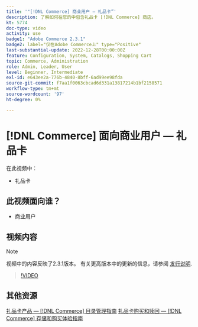 ```yaml
---
title: '"[!DNL Commerce] 商业用户 — 礼品卡”'
description: 了解如何在您的中包含礼品卡 [!DNL Commerce] 商店。
kt: 5774
doc-type: video
activity: use
badge1: "Adobe Commerce 2.3.1"
badge2: label="仅在Adobe Commerce上" type="Positive"
last-substantial-update: 2022-12-28T00:00:00Z
feature: Configuration, System, Catalogs, Shopping Cart
topic: Commerce, Administration
role: Admin, Leader, User
level: Beginner, Intermediate
exl-id: e643ee2a-776b-4840-8bff-6ad99ee98fda
source-git-commit: f7aa1f0063cbcad6d331a13817214b1bf2158571
workflow-type: tm+mt
source-wordcount: '97'
ht-degree: 0%

---
```


# [!DNL Commerce] 面向商业用户 — 礼品卡

在此视频中：

- 礼品卡

## 此视频面向谁？

- 商业用户

## 视频内容

>[!NOTE]
>
>视频中的内容反映了2.3.1版本。 有关更高版本中的更新的信息，请参阅 [发行说明](https://experienceleague.adobe.com/docs/commerce-operations/release/notes/overview.html).

>[!VIDEO](https://video.tv.adobe.com/v/35959?quality=12&learn=on)

## 其他资源

[礼品卡产品 —  [!DNL Commerce] 目录管理指南](https://experienceleague.adobe.com/docs/commerce-admin/catalog/products/types/product-gift-card-create.html)
[礼品卡购买和赎回 —  [!DNL Commerce] 存储和购买体验指南](https://experienceleague.adobe.com/docs/commerce-admin/stores-sales/point-of-purchase/gift-cards/product-gift-card-workflow.html)

